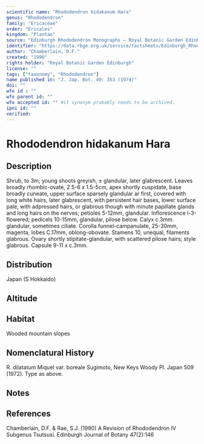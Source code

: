 ```yaml
---
scientific name: "Rhododendron hidakanum Hara"
genus: "Rhododendron"
family: "Ericaceae"
order: "Ericales"
kingdom: "Plantae"
source: "Edinburgh Rhododendron Monographs – Royal Botanic Garden Edinburgh"
identifier: "https://data.rbge.org.uk/service/factsheets/Edinburgh_Rhododendron_Monographs.xhtml"
author: "Chamberlain, D.F."
created: "1990"
rights holder: "Royal Botanic Garden Edinburgh"
license: ""
tags: ["taxonomy", "Rhododendron"]
name published in: "J. Jap. Bot. 49: 353 (1974)"
doi: ""
wfo id : ""
wfo parent id: ""
wfo accepted id: "" #if synonym probably needs to be archived.                      
ipni id: ""
verified:
---
```


                       

# Rhododendron hidakanum Hara

## Description
Shrub, to 3m; young shoots greyish, ± glandular, later glabrescent. Leaves broadly rhombic-ovate, 2.5-6 x 1.5-5cm, apex shortly cuspidate, base broadly cuneate, upper surface sparsely glandular ar first, covered with long white hairs, later glabrescent, with persistent hair bases, lower surface pale, with adpressed hairs, or glabrous though with minute papillate glands and long hairs on the nerves; petioles 5-12mm, glandular. Inflorescence l-3-flowered; pedicels 10-15mm, glandular, pilose below. Calyx c.3mm. glandular, sometimes ciliate. Corolla funnel-campanulate, 25-30mm, magenta, lobes C.17mm, oblong-obovate. Stamens 10, unequal, filaments glabrous. Ovary shortly stipitate-glandular, with scattered pilose hairs; style glabrous. Capsule 9-11 x c.3mm.

## Distribution
Japan (S Hokkaido)

## Altitude


## Habitat
Wooded mountain slopes

## Nomenclatural History
R. dilatatum Miquel var. boreale Sugimoto, New Keys Woody PI. Japan 509 (1972). Type as above.
                       
## Notes


## References

Chamberlain, D.F. & Rae, S.J. (1990) A Revision of Rhododendron IV Subgenus Tsutsusi. Edinburgh Journal of Botany 47(2):146
